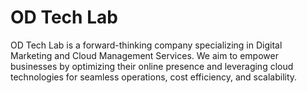# OD Tech Lab

OD Tech Lab is a forward-thinking company specializing in Digital Marketing and Cloud Management Services. We aim to empower businesses by optimizing their online presence and leveraging cloud technologies for seamless operations, cost efficiency, and scalability.
